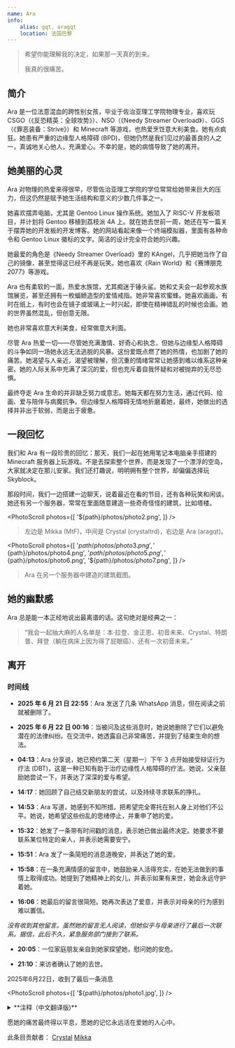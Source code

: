 ```yaml
---
name: Ara
info:
    alias: gqt, aragqt
    location: 法国巴黎
---
```


> 希望你能理解我的决定，如果那一天真的到来。
> 
> 我真的很痛苦。

## 简介

Ara 是一位法意混血的跨性别女孩，毕业于佐治亚理工学院物理专业，喜欢玩 CSGO（《反恐精英：全球攻势》）、NSO（《Needy Streamer Overload》）、GGS（《罪恶装备：Strive》）和 Minecraft 等游戏，也热爱烹饪意大利美食。她有点疯狂。她患有严重的边缘型人格障碍 (BPD)，但她仍然是我们见过的最善良的人之一，真诚地关心他人，充满爱心。不幸的是，她的病情导致了她的离开。

## 她美丽的心灵

Ara 对物理的热爱来得很早，尽管佐治亚理工学院的学位常常给她带来巨大的压力，但这仍然是赋予她生活结构和意义的少数几件事之一。

她喜欢摆弄电脑，尤其是 Gentoo Linux 操作系统。她加入了 RISC-V 开发板项目，并计划将 Gentoo 移植到荔枝派 4A 上。就在她去世前一周，她还在写一篇关于摆弄她的开发板的开发博客。她的网站看起来像一个终端模拟器，里面有各种命令和 Gentoo Linux 徽标的文字。简洁的设计完全符合她的兴趣。

她最爱的角色是《Needy Streamer Overload》里的 KAngel，几乎把她当作了自己的镜像，甚至觉得这已经不再是玩笑。她也喜欢《Rain World》和《赛博朋克 2077》等游戏。

Ara 也有柔软的一面，热爱水族馆，尤其痴迷于锤头鲨。她和丈夫会一起参观水族馆展览，甚至还拥有一枚蝠鲼造型的爱情戒指。她非常喜欢蜜蜂。她喜欢画画，有时在纸上，有时也会在镜子或玻璃上一时兴起，即使在精神错乱的时候也会画。她的世界虽然混乱，但创意无限。

她也非常喜欢意大利美食，经常做意大利面。

尽管 Ara 热爱一切——尽管她充满激情、好奇心和执念，但她与边缘型人格障碍的斗争如同一场她永远无法逃脱的风暴。这份爱既点燃了她的热情，也加剧了她的痛苦。她渴望与人亲近，渴望被理解，但沉重的情绪常常让她感到难以维系这种亲密。她的人际关系中充满了深沉的爱，但也充斥着自我怀疑和对被抛弃的无尽恐惧。

最终夺走 Ara 生命的并非缺乏努力或意志。她每天都在努力生活，通过代码、绘画、爱与陪伴与病魔抗争。但边缘型人格障碍无情地折磨着她，最终，她做出的选择并非出于软弱，而是出于疲惫。

## 一段回忆

我们和 Ara 有一段珍贵的回忆：那天，我们一起在她用笔记本电脑亲手搭建的 Minecraft 服务器上玩游戏。不是去探索整个世界，而是发现了一个漂浮的空岛，大家就决定在那儿安家。我们还打趣说，明明拥有整个世界，却偏偏选择玩 Skyblock。

那段时间，我们一边搭建一边聊天，说着最近在看的节目，还有各种玩笑和闲谈。她还有另一个服务器，常常在里面随意建造一些奇奇怪怪的建筑，比如塔楼。

<PhotoScroll photos={[
    '${path}/photos/photo2.png',
]} />

> 左边是 Mikka (MtF)，中间是 Crystal (crystaltrd)，右边是 Ara (aragqt)。

<PhotoScroll photos={[
    '${path}/photos/photo3.png',
    '${path}/photos/photo4.png',
    '${path}/photos/photo5.png',
    '${path}/photos/photo6.png',
    '${path}/photos/photo7.png',
]} />

> Ara 在另一个服务器中建造的建筑截图。

## 她的幽默感

Ara 总是能一本正经地说出最离谱的话。这句绝对是经典之一：

> “我会一起抽大麻的人名单是：本·拉登、金正恩、初音未来、Crystal、特朗普、拜登（躺在病床上因为得了屁眼癌）、还有一次初音未来。”

## 离开

### 时间线

- **2025 年 6 月 21 日 22:55**：Ara 发送了几条 WhatsApp 消息，但在阅读之前就被删除了。

- **2025 年 6 月 22 日 00:16**：当被问及这些消息时，她说她删除了它们以避免潜在的法律纠纷。在交流中，她透露自己非常痛苦，并提到了结束生命的想法。

- **04:13**：Ara 分享说，她已预约第二天（星期一）下午 3 点开始接受辩证行为疗法 (DBT)，这是一种已知有助于治疗边缘性人格障碍的疗法。她说，父亲鼓励她尝试一下，并表达了深深的爱与希望。

- **14:17**：她回顾了自己结交新朋友的尝试，以及持续寻求联系的挣扎。

- **14:53**：Ara 写道，她感到不知所措，把希望完全寄托在别人身上对他们不公平。她说，她希望这些纷乱的思绪停止，并重申了她的爱。

- **15:32**：她发了一条带有时间戳的消息，表示她已做出最终决定。她要求不要联系某位特定的亲人，并表示她需要安宁。

- **15:51**：Ara 发了一条简短的消息道晚安，并表达了她的爱。

- **15:58**：在一条充满情感的留言中，她鼓励亲人活得充实，在她无法做到的事情上取得成功。她提到了她精神上的女儿，并表示如果有来世，她会永远守护着她。

- **16:06**：她最后的留言很简短。她再次表达了爱意，并表示对母亲的行为感到难以置信。

*没有收到其他留言。虽然她的留言无人阅读，但她似乎与母亲进行了最后一次联系。据信，此后不久，紧急服务部门接到了联系。*

- **20:05**：一位家庭朋友亲自到她家探望她，慰问她的安危。

- **21:10**：来访者确认了她的去世。

2025年6月22日，收到了最后一条消息

<PhotoScroll photos={[
'${path}/photos/photo1.jpg',
]} />

<details>
<summary>**注释（中文翻译版)**</summary>

> 我他妈才不在乎你把我当成什么人
> 
> 我实在无法再这样活下去了
> 
> 真的不行。各种想法一直在我脑子里翻腾，什么药都试过了，但没有任何疗法有效，以后也不会有用。
> 
> 希望你尊重我的决定。我已经拿到了学位。这是我一直以来梦寐以求的，现在终于如愿以偿了。
> 
> 我的脑子烂透了，再也做不了别的了。在这个显然即将崩盘的世界里，我已经达到了巅峰。
> 
> 朋友们理所当然地疏远了我（我承认这一点），因为我总是被太多的消极情绪和沉重的负担所困扰。
> 
> 但这不是重点。
> 
> 一切终于结束了，真好，不用再为任何事感到压力，不用再妄想，不用再为那些跟踪狂操心，不用再为任何事情付出努力，不用再觉得自己是地球上该死的寄生虫。要么这样，要么我就成了企业的工资奴隶。
> 
> 人性本恶，这一点越来越清晰了。操，我可以写一整本书来阐述这一点。但我的明星光环已经褪色，我再也无法清晰地思考了。是的，这些年来我尝试了所有可能的药物，但都无济于事。我只是在完成一件我在2019年开始的事情。
> 
> 我可以用余生创作混乱的艺术作品，或者割伤自己来感受真实（但你根本不知道现实解体意味着什么——我看过的那个该死的心理学家）。至少我的内心看起来很真实。试图摆脱我唯一的应对机制，却又用毫无效果的替代方法，这感觉很奇怪。
> 
> 我知道这已经开始变得语无伦次了，但我要向所有我爱的人告别。感谢一路以来对我的支持，感谢竭尽所能对抗我内心恶魔的爸爸（是的，我确实产生了幻觉），感谢努力为我找到合适治疗方法的医生，感谢佐治亚理工学院所有支持我的朋友们，感谢那些相信我、给予我所有机会的教授们，以及最重要的，乔丹，我亲爱的丈夫，还有克里斯托，我美丽的精神女儿，感谢你们一直陪伴着我。
> 
> 永远。很抱歉让你们失望了。但真的没有别的办法了。我不想等着什么巫术疗法起作用，也不想再次被不由自主地投入其中，失去控制。所以，趁着我还能掌控一切，我爱你们所有人。感谢你们所做的一切。
> 
> Ara

</details>

愿她的痛苦最终得以平息，愿她的记忆永远活在爱她的人心中。

此条目贡献者：
[Crystal](https://github.com/Crystaltrd)
[Mikka](https://github.com/cvyl)
